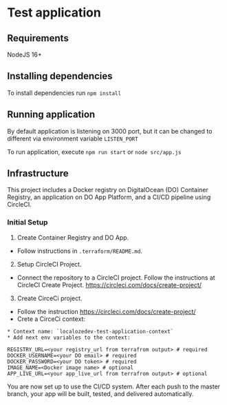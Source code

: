 # Test application

## Requirements

NodeJS 16+

## Installing dependencies

To install dependencies run `npm install`

## Running application

By default application is listening on 3000 port, but it can be changed to different via environment variable `LISTEN_PORT`

To run application, execute `npm run start` or `node src/app.js`

## Infrastructure
This project includes a Docker registry on DigitalOcean (DO) Container Registry, an application on DO App Platform, and a CI/CD pipeline using CircleCI.

### Initial Setup
1. Create Container Registry and DO App. 
* Follow instructions in `.terraform/README.md`.

2. Setup CircleCI Project.
* Connect the repository to a CircleCI project. Follow the instructions at CircleCI Create Project. https://circleci.com/docs/create-project/

3. Create CirceCi project. 
* Follow the instruction https://circleci.com/docs/create-project/
* Crete a CirceCi context: 
```
* Context name: `localozedev-test-application-context`
* Add next env variables to the context:

REGISTRY_URL=<your registry_url from terrafrom output> # required
DOCKER_USERNAME=<your DO email> # required
DOCKER_PASSWORD=<your DO token> # required
IMAGE_NAME=<Docker image name> # optional
APP_LIVE_URL=<your app_live_url from terrafrom output> # optional

```

You are now set up to use the CI/CD system. After each push to the master branch, your app will be built, tested, and delivered automatically.